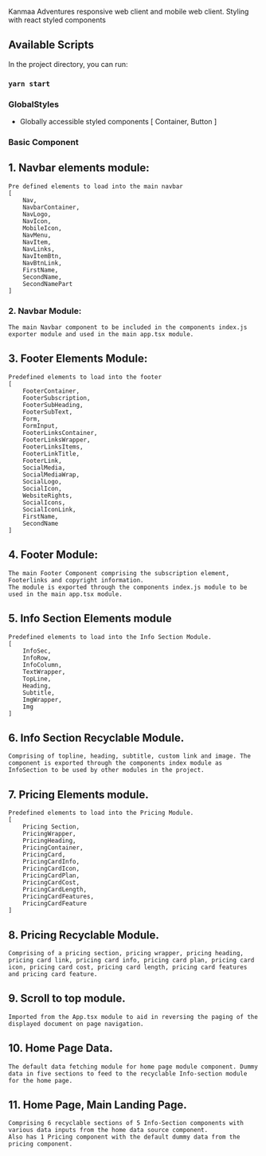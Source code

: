Kanmaa Adventures responsive web client and mobile web client.
Styling with react styled components

## Available Scripts

In the project directory, you can run:

### `yarn start`

### GlobalStyles
- Globally accessible styled components [
    Container,
    Button
]

### Basic Component
## 1. Navbar elements module:
    Pre defined elements to load into the main navbar
    [
        Nav,
        NavbarContainer,
        NavLogo,
        NavIcon,
        MobileIcon,
        NavMenu,
        NavItem,
        NavLinks,
        NavItemBtn,
        NavBtnLink,
        FirstName,
        SecondName,
        SecondNamePart
    ]

### 2. Navbar Module:
    The main Navbar component to be included in the components index.js exporter module and used in the main app.tsx module.

## 3. Footer Elements Module:
    Predefined elements to load into the footer 
    [
        FooterContainer,
        FooterSubscription,
        FooterSubHeading,
        FooterSubText,
        Form,
        FormInput,
        FooterLinksContainer,
        FooterLinksWrapper,
        FooterLinksItems,
        FooterLinkTitle,
        FooterLink,
        SocialMedia,
        SocialMediaWrap,
        SocialLogo,
        SocialIcon,
        WebsiteRights,
        SocialIcons,
        SocialIconLink,
        FirstName,
        SecondName
    ]

## 4. Footer Module:
    The main Footer Component comprising the subscription element, Footerlinks and copyright information. 
    The module is exported through the components index.js module to be used in the main app.tsx module.

## 5. Info Section Elements module
    Predefined elements to load into the Info Section Module.
    [
        InfoSec,
        InfoRow,
        InfoColumn,
        TextWrapper,
        TopLine,
        Heading,
        Subtitle,
        ImgWrapper,
        Img
    ]

## 6. Info Section Recyclable Module. 
    Comprising of topline, heading, subtitle, custom link and image. The component is exported through the components index module as InfoSection to be used by other modules in the project.

## 7. Pricing Elements module.
    Predefined elements to load into the Pricing Module.
    [
        Pricing Section,
        PricingWrapper,
        PricingHeading,
        PricingContainer,
        PricingCard,
        PricingCardInfo,
        PricingCardIcon,
        PricingCardPlan,
        PricingCardCost,
        PricingCardLength,
        PricingCardFeatures,
        PricingCardFeature
    ]

## 8. Pricing Recyclable Module.
    Comprising of a pricing section, pricing wrapper, pricing heading, pricing card link, pricing card info, pricing card plan, pricing card icon, pricing card cost, pricing card length, pricing card features and pricing card feature.

## 9. Scroll to top module.
    Imported from the App.tsx module to aid in reversing the paging of the displayed document on page navigation.

## 10. Home Page Data.
    The default data fetching module for home page module component. Dummy data in five sections to feed to the recyclable Info-section module for the home page.

## 11. Home Page, Main Landing Page.
    Comprising 6 recyclable sections of 5 Info-Section components with various data inputs from the home data source component. 
    Also has 1 Pricing component with the default dummy data from the pricing component. 


